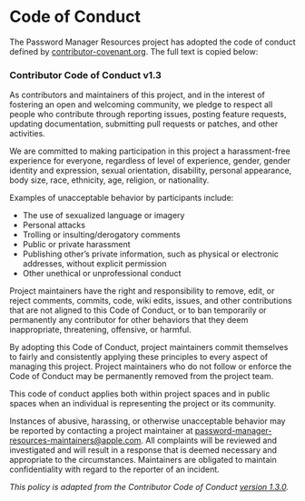 # Code of Conduct

The Password Manager Resources project has adopted the code of conduct defined by [contributor-covenant.org](https://www.contributor-covenant.org). The full text is copied below:

### Contributor Code of Conduct v1.3

As contributors and maintainers of this project, and in the interest of fostering an open and
welcoming community, we pledge to respect all people who contribute through reporting
issues, posting feature requests, updating documentation, submitting pull requests or patches,
and other activities.

We are committed to making participation in this project a harassment-free experience for
everyone, regardless of level of experience, gender, gender identity and expression, sexual
orientation, disability, personal appearance, body size, race, ethnicity, age, religion, or
nationality.

Examples of unacceptable behavior by participants include:
- The use of sexualized language or imagery
- Personal attacks
- Trolling or insulting/derogatory comments
- Public or private harassment
- Publishing other’s private information, such as physical or electronic addresses, without explicit permission
- Other unethical or unprofessional conduct

Project maintainers have the right and responsibility to remove, edit, or reject comments,
commits, code, wiki edits, issues, and other contributions that are not aligned to this Code of
Conduct, or to ban temporarily or permanently any contributor for other behaviors that they
deem inappropriate, threatening, offensive, or harmful.

By adopting this Code of Conduct, project maintainers commit themselves to fairly and
consistently applying these principles to every aspect of managing this project. Project
maintainers who do not follow or enforce the Code of Conduct may be permanently removed
from the project team.

This code of conduct applies both within project spaces and in public spaces when an
individual is representing the project or its community.

Instances of abusive, harassing, or otherwise unacceptable behavior may be reported by
contacting a project maintainer at [password-manager-resources-maintainers@apple.com](mailto:password-manager-resources-maintainers@apple.com).
All complaints will be reviewed and investigated and will result in a response that is deemed
necessary and appropriate to the circumstances. Maintainers are obligated to maintain confidentiality
with regard to the reporter of an incident.

*This policy is adapted from the Contributor Code of Conduct [version 1.3.0](http://contributor-covenant.org/version/1/3/0/).*
